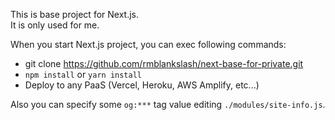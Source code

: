 This is base project for Next.js.  
It is only used for me.  

When you start Next.js project, you can exec following commands:  

- git clone https://github.com/rmblankslash/next-base-for-private.git
- ``npm install`` or ``yarn install``
- Deploy to any PaaS (Vercel, Heroku, AWS Amplify, etc...)

Also you can specify some ``og:***`` tag value editing ``./modules/site-info.js``.  
